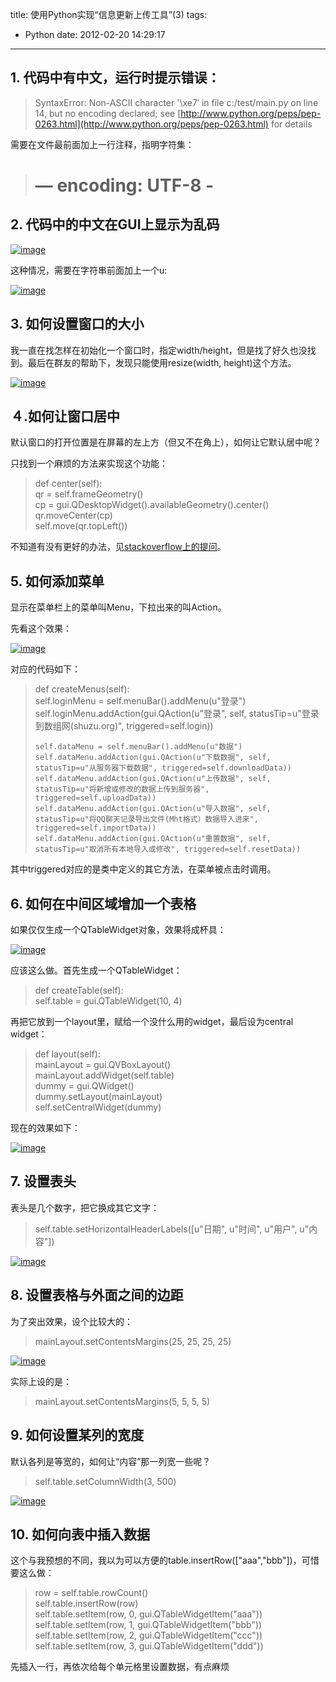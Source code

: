 title: 使用Python实现“信息更新上传工具”(3)
tags:
  - Python
date: 2012-02-20 14:29:17
---

## 1. 代码中有中文，运行时提示错误：

> SyntaxError: Non-ASCII character '\xe7&#8242; in file c:/test/main.py on line 14, but no encoding declared; see [http://www.python.org/peps/pep-0263.html](http://www.python.org/peps/pep-0263.html) for details

需要在文件最前面加上一行注释，指明字符集：

> # &#8212; encoding: UTF-8 -

## 2. 代码中的中文在GUI上显示为乱码

[![image](http://freewind.me/wp-content/uploads/2012/02/image_thumb3.png "image")](http://freewind.me/wp-content/uploads/2012/02/image3.png)

这种情况，需要在字符串前面加上一个u:

[![image](http://freewind.me/wp-content/uploads/2012/02/image_thumb4.png "image")](http://freewind.me/wp-content/uploads/2012/02/image4.png)

## 3. 如何设置窗口的大小

我一直在找怎样在初始化一个窗口时，指定width/height，但是找了好久也没找到。最后在群友的帮助下，发现只能使用resize(width, height)这个方法。

[![image](http://freewind.me/wp-content/uploads/2012/02/image_thumb5.png "image")](http://freewind.me/wp-content/uploads/2012/02/image5.png)

## ４.如何让窗口居中

默认窗口的打开位置是在屏幕的左上方（但又不在角上），如何让它默认居中呢？

只找到一个麻烦的方法来实现这个功能：

> def center(self):      
>     qr = self.frameGeometry()       
>     cp = gui.QDesktopWidget().availableGeometry().center()       
>     qr.moveCenter(cp)       
>     self.move(qr.topLeft())       
> 
>  

不知道有没有更好的办法，见[stackoverflow上的提问](http://stackoverflow.com/questions/9357944/how-to-make-a-widget-in-the-center-of-the-screen-in-pyside-pyqt)。

## 5. 如何添加菜单

显示在菜单栏上的菜单叫Menu，下拉出来的叫Action。

先看这个效果：

[![image](http://freewind.me/wp-content/uploads/2012/02/image_thumb6.png "image")](http://freewind.me/wp-content/uploads/2012/02/image6.png)

对应的代码如下：

> def createMenus(self):     
>     self.loginMenu = self.menuBar().addMenu(u"登录")      
>     self.loginMenu.addAction(gui.QAction(u"登录", self, statusTip=u"登录到数组网(shuzu.org)", triggered=self.login))
> 
>     self.dataMenu = self.menuBar().addMenu(u"数据")     
>     self.dataMenu.addAction(gui.QAction(u"下载数据", self, statusTip=u"从服务器下载数据", triggered=self.downloadData))      
>     self.dataMenu.addAction(gui.QAction(u"上传数据", self, statusTip=u"将新增或修改的数据上传到服务器", triggered=self.uploadData))      
>     self.dataMenu.addAction(gui.QAction(u"导入数据", self, statusTip=u"将QQ聊天记录导出文件(Mht格式）数据导入进来", triggered=self.importData))      
>     self.dataMenu.addAction(gui.QAction(u"重置数据", self, statusTip=u"取消所有本地导入或修改", triggered=self.resetData))      
> 
>  

其中triggered对应的是类中定义的其它方法，在菜单被点击时调用。

## 6. 如何在中间区域增加一个表格

如果仅仅生成一个QTableWidget对象，效果将成杯具：

[![image](http://freewind.me/wp-content/uploads/2012/02/image_thumb7.png "image")](http://freewind.me/wp-content/uploads/2012/02/image7.png)

应该这么做。首先生成一个QTableWidget：

> def createTable(self):     
>     self.table = gui.QTableWidget(10, 4)      
> 
>  

再把它放到一个layout里，赋给一个没什么用的widget，最后设为central widget：

> def layout(self):     
>     mainLayout = gui.QVBoxLayout()      
>     mainLayout.addWidget(self.table)      
>     dummy = gui.QWidget()      
>     dummy.setLayout(mainLayout)      
>     self.setCentralWidget(dummy)      
> 
>  

现在的效果如下：

[![image](http://freewind.me/wp-content/uploads/2012/02/image_thumb8.png "image")](http://freewind.me/wp-content/uploads/2012/02/image8.png)

## 7. 设置表头

表头是几个数字，把它换成其它文字：

> self.table.setHorizontalHeaderLabels([u"日期", u"时间", u"用户", u"内容"])

[![image](http://freewind.me/wp-content/uploads/2012/02/image_thumb9.png "image")](http://freewind.me/wp-content/uploads/2012/02/image9.png)

## 8. 设置表格与外面之间的边距

为了突出效果，设个比较大的：

> 
> mainLayout.setContentsMargins(25, 25, 25, 25)

[![image](http://freewind.me/wp-content/uploads/2012/02/image_thumb10.png "image")](http://freewind.me/wp-content/uploads/2012/02/image10.png)

实际上设的是：

> mainLayout.setContentsMargins(5, 5, 5, 5)

## 9. 如何设置某列的宽度

默认各列是等宽的，如何让“内容”那一列宽一些呢？

> self.table.setColumnWidth(3, 500)

[![image](http://freewind.me/wp-content/uploads/2012/02/image_thumb11.png "image")](http://freewind.me/wp-content/uploads/2012/02/image11.png)

## 10. 如何向表中插入数据

这个与我预想的不同，我以为可以方便的table.insertRow(["aaa","bbb"])，可惜要这么做：

> row = self.table.rowCount()     
> self.table.insertRow(row)      
> self.table.setItem(row, 0, gui.QTableWidgetItem("aaa"))      
> self.table.setItem(row, 1, gui.QTableWidgetItem("bbb"))      
> self.table.setItem(row, 2, gui.QTableWidgetItem("ccc"))      
> self.table.setItem(row, 3, gui.QTableWidgetItem("ddd"))      
> 
>  

先插入一行，再依次给每个单元格里设置数据，有点麻烦